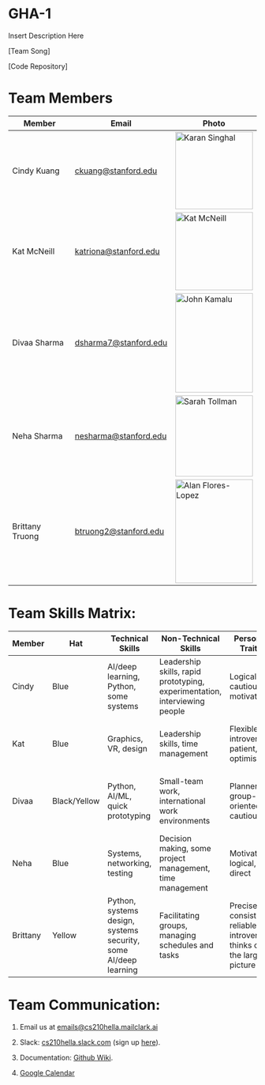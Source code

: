 # GHA-1

Insert Description Here

[Team Song]

[Code Repository]

# Team Members
Member | Email | Photo
--- | --- | ---
Cindy Kuang | ckuang@stanford.edu | <img src="https://i.imgur.com/OjaDlnK.jpg" alt="Karan Singhal" width="157.5" height="157.5">
Kat McNeill | katriona@stanford.edu | <img src="https://github.com/cs210/GHA-1/blob/master/resources/kat.JPG" alt="Kat McNeill" width="157.5" height="157.5">
Divaa Sharma | dsharma7@stanford.edu | <img src="https://i.imgur.com/pebY6bg.jpg" alt="John Kamalu" width="157.5" height="201">
Neha Sharma  | nesharma@stanford.edu | <img src="https://i.imgur.com/2RB416X.jpg" alt="Sarah Tollman" width="157.5" height="164.4">
Brittany Truong | btruong2@stanford.edu | <img src="https://i.imgur.com/y6WLV1M.jpg" alt="Alan Flores-Lopez" width="157.5" height="210">

# Team Skills Matrix:

Member | Hat | Technical Skills | Non-Technical Skills | Personal Traits | Desired Growth | Weaknesses
--- | --- | --- | --- | --- | --- | ---
Cindy | Blue | AI/deep learning, Python, some systems | Leadership skills, rapid prototyping, experimentation, interviewing people | Logical, cautious, motivated | Product management skills, embedded systems, cybersecurity | Presentation skills, time management
Kat | Blue | Graphics, VR, design | Leadership skills, time management | Flexible, introverted, patient, optimistic | Project management and presentation skills | don't have experience working on all stages of a product
Divaa | Black/Yellow | Python, AI/ML, quick prototyping | Small-team work, international work environments | Planner, group-oriented, cautious | UI/UX research and design, security, AI/ML lifecycle | Presentation, prioritization, systems
Neha | Blue | Systems, networking, testing | Decision making, some project management, time management | Motivated, logical, direct | Embedded systems & cybersecurity / launching attacks | AI, can be too blunt
Brittany | Yellow | Python, systems design, systems security, some AI/deep learning | Facilitating groups, managing schedules and tasks | Precise, consistent, reliable, introverted, thinks of the larger picture | IoT security, applying deep learning, group dynamics, managing a budget | Can be fickle, sometimes hard to convince, introverted


# Team Communication:
1. Email us at [emails@cs210hella.mailclark.ai](emails@cs210hella.mailclark.ai)

2. Slack: [cs210hella.slack.com](https://cs210hella.slack.com) (sign up [here](https://cs210hella.slack.com/signup)).

3. Documentation: [Github Wiki](https://github.com/cs210/Hella/wiki).

4. [Google Calendar](https://calendar.google.com/calendar/embed?src=stanford.edu_rsg43to2epthvtkim72t0des9o%40group.calendar.google.com&ctz=America%2FLos_Angeles)
